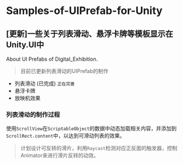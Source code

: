 # Samples-of-UIPrefab-for-Unity
## [更新]一些关于列表滑动、悬浮卡牌等模板显示在Unity.UI中
About UI Prefabs of Digital_Exhibition.

> 目前已更新列表滑动的UIPrefab的制作
* 列表滑动 (已完成) `正在完善`
* 悬浮卡牌
* 放映机效果

### 列表滑动的制作过程
使用`ScrollView`在`ScriptableObject`的数据中动态加载相关内容，并添加到`ScrollRect.content`中，以达到可滑动列表的效果。
> 计划设计可反转的滑片，利用`Raycast`检测对应正反面的触发器，控制Animator来进行滑片反转的动效。

